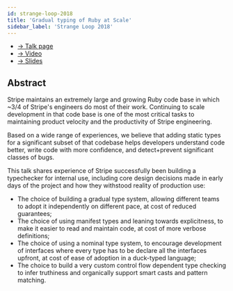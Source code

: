 ```yaml
---
id: strange-loop-2018
title: 'Gradual typing of Ruby at Scale'
sidebar_label: 'Strange Loop 2018'
---
```


- [→ Talk page](https://www.thestrangeloop.com/2018/gradual-typing-of-ruby-at-scale.html)
- [→ Video](https://www.youtube.com/watch?v=uFFJyp8vXQI)
- [→ Slides](https://sorbet.run/talks/StrangeLoop2018/#/)

## Abstract

Stripe maintains an extremely large and growing Ruby code base in which ~3/4 of
Stripe's engineers do most of their work. Continuing to scale development in
that code base is one of the most critical tasks to maintaining product velocity
and the productivity of Stripe engineering.

Based on a wide range of experiences, we believe that adding static types for a
significant subset of that codebase helps developers understand code better,
write code with more confidence, and detect+prevent significant classes of bugs.

This talk shares experience of Stripe successfully been building a typechecker
for internal use, including core design decisions made in early days of the
project and how they withstood reality of production use:

- The choice of building a gradual type system, allowing different teams to
  adopt it independently on different pace, at cost of reduced guarantees;
- The choice of using manifest types and leaning towards explicitness, to make
  it easier to read and maintain code, at cost of more verbose definitions;
- The choice of using a nominal type system, to encourage development of
  interfaces where every type has to be declare all the interfaces upfront, at
  cost of ease of adoption in a duck-typed language;
- The choice to build a very custom control flow dependent type checking to
  infer truthiness and organically support smart casts and pattern matching.
